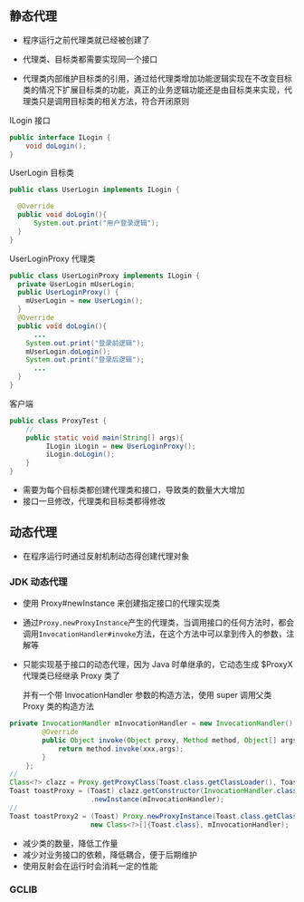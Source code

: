 ## 静态代理

- 程序运行之前代理类就已经被创建了

- 代理类、目标类都需要实现同一个接口

- 代理类内部维护目标类的引用，通过给代理类增加功能逻辑实现在不改变目标类的情况下扩展目标类的功能，真正的业务逻辑功能还是由目标类来实现，代理类只是调用目标类的相关方法，符合开闭原则

  

ILogin 接口

```java
public interface ILogin {
    void doLogin();
}
```

UserLogin 目标类

```java
public class UserLogin implements ILogin {

  @Override
  public void doLogin(){
      System.out.print("用户登录逻辑");
  }   
}
```

UserLoginProxy 代理类

```java
public class UserLoginProxy implements ILogin {
  private UserLogin mUserLogin;
  public UserLoginProxy() {
    mUserLogin = new UserLogin();
  }
  @Override
  public void doLogin(){
      ...
    System.out.print("登录前逻辑");
    mUserLogin.doLogin();
    System.out.print("登录后逻辑");     
      ...
  }
}
```

客户端

```java
public class ProxyTest {
	//
	public static void main(String[] args){
    	 ILogin iLogin = new UserLoginProxy();
         iLogin.doLogin();
	}
}
```

- 需要为每个目标类都创建代理类和接口，导致类的数量大大增加
- 接口一旦修改，代理类和目标类都得修改





## 动态代理

- 在程序运行时通过反射机制动态得创建代理对象



### JDK 动态代理

- 使用 Proxy#newInstance 来创建指定接口的代理实现类

- 通过`Proxy.newProxyInstance`产生的代理类，当调用接口的任何方法时，都会调用`InvocationHandler#invoke`方法，在这个方法中可以拿到传入的参数，注解等

- 只能实现基于接口的动态代理，因为 Java 时单继承的，它动态生成 $ProxyX 代理类已经继承 Proxy 类了

  并有一个带 InvocationHandler 参数的构造方法，使用 super 调用父类 Proxy 类的构造方法

```java
private InvocationHandler mInvocationHandler = new InvocationHandler() {
        @Override
        public Object invoke(Object proxy, Method method, Object[] args) throws Throwable {
            return method.invoke(xxx,args);
        }
    };
//
Class<?> clazz = Proxy.getProxyClass(Toast.class.getClassLoader(), Toast.class);
Toast toastProxy = (Toast) clazz.getConstructor(InvocationHandler.class)
                    .newInstance(mInvocationHandler);
//
Toast toastProxy2 = (Toast) Proxy.newProxyInstance(Toast.class.getClassLoader(),
                    new Class<?>[]{Toast.class}, mInvocationHandler);
```



- 减少类的数量，降低工作量
- 减少对业务接口的依赖，降低耦合，便于后期维护
- 使用反射会在运行时会消耗一定的性能







### GCLIB

